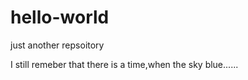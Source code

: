 # hello-world
just another repsoitory

I still remeber that there is a time,when the sky blue......
